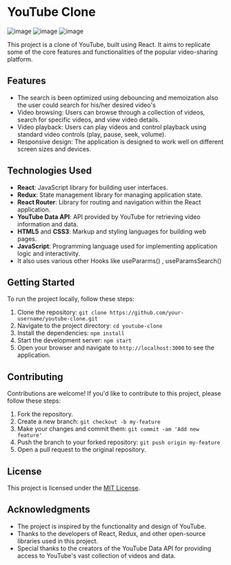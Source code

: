 # YouTube Clone

![image](https://github.com/IamSiddhant14/Rumble/assets/53156374/71e1869e-11b2-473d-aab6-cf682a9a20be)
![image](https://github.com/IamSiddhant14/Rumble/assets/53156374/835f9c5f-40eb-4117-ba16-327c8f736581)
![image](https://github.com/IamSiddhant14/Rumble/assets/53156374/d44b6a13-b816-4cf3-b630-d6762b31369a)


This project is a clone of YouTube, built using React. It aims to replicate some of the core features and functionalities of the popular video-sharing platform.

## Features

- The search is been optimized using debouncing and memoization also the user could search for his/her desired video's
- Video browsing: Users can browse through a collection of videos, search for specific videos, and view video details.
- Video playback: Users can play videos and control playback using standard video controls (play, pause, seek, volume).
- Responsive design: The application is designed to work well on different screen sizes and devices.

## Technologies Used

- **React**: JavaScript library for building user interfaces.
- **Redux**: State management library for managing application state.
- **React Router**: Library for routing and navigation within the React application.
- **YouTube Data API**: API provided by YouTube for retrieving video information and data.
- **HTML5** and **CSS3**: Markup and styling languages for building web pages.
- **JavaScript**: Programming language used for implementing application logic and interactivity.
- It also uses various other Hooks like usePararms() , useParamsSearch()

## Getting Started

To run the project locally, follow these steps:

1. Clone the repository: `git clone https://github.com/your-username/youtube-clone.git`
2. Navigate to the project directory: `cd youtube-clone`
3. Install the dependencies: `npm install`
4. Start the development server: `npm start`
5. Open your browser and navigate to `http://localhost:3000` to see the application.

## Contributing

Contributions are welcome! If you'd like to contribute to this project, please follow these steps:

1. Fork the repository.
2. Create a new branch: `git checkout -b my-feature`
3. Make your changes and commit them: `git commit -am 'Add new feature'`
4. Push the branch to your forked repository: `git push origin my-feature`
5. Open a pull request to the original repository.

## License

This project is licensed under the [MIT License](LICENSE).

## Acknowledgments

- The project is inspired by the functionality and design of YouTube.
- Thanks to the developers of React, Redux, and other open-source libraries used in this project.
- Special thanks to the creators of the YouTube Data API for providing access to YouTube's vast collection of videos and data.
